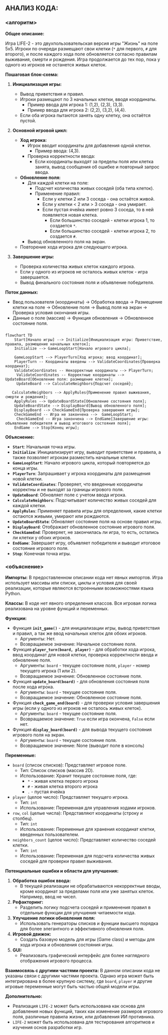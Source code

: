 ## АНАЛИЗ КОДА:

### <алгоритм>

**Общее описание:**

Игра LIFE-2 - это двухпользовательская версия игры "Жизнь" на поле 5x5. Игроки по очереди размещают свои клетки (`*` для первого, `#` для второго), и после каждого хода поле обновляется согласно правилам выживания, смерти и рождения. Игра продолжается до тех пор, пока у одного из игроков не останется живых клеток.

**Пошаговая блок-схема:**

1.  **Инициализация игры:**
    *   Вывод приветствия и правил.
    *   Игроки размещают по 3 начальных клетки, вводя координаты.
        *   Пример ввода для игрока 1: (1,2), (2,3), (3,3).
        *   Пример ввода для игрока 2: (2,2), (3,2), (4,4).
    *   Если оба игрока пытаются занять одну клетку, она остаётся пустой.

2.  **Основной игровой цикл:**
    *   **Ход игрока:**
        *   Игрок вводит координаты для добавления одной клетки.
            *   Пример ввода: (4,3).
        *   Проверка корректности ввода:
            *   Если координаты выходят за пределы поля или клетка занята, вывод сообщения об ошибке и повторный запрос ввода.
    *   **Обновление поля:**
        *   Для каждой клетки на поле:
            *   Подсчет количества живых соседей (оба типа клеток).
            *   Применение правил:
                *   Если у клетки 2 или 3 соседа - она остаётся живой.
                *   Если у клетки < 2 или > 3 соседа - она умирает.
                *   Если пустая ячейка имеет ровно 3 соседа, то в ней появляется новая клетка.
                    *   Если большинство соседей - клетки игрока 1, то создается `*`.
                    *   Если большинство соседей - клетки игрока 2, то создается `#`.
        *   Вывод обновленного поля на экран.
    *   Повторение хода игрока для следующего игрока.

3.  **Завершение игры:**
    *   Проверка количества живых клеток каждого игрока.
    *   Если у одного из игроков не осталось живых клеток - игра завершается.
    *   Вывод финального состояния поля и объявление победителя.

**Поток данных:**

*   Ввод пользователя (координаты) -> Обработка ввода -> Размещение клетки на поле -> Обновление поля -> Вывод поля на экран -> Проверка условия окончания игры.
*   Данные о поле (массив) -> Функция обновления -> Обновленное состояние поля.

### <mermaid>

```mermaid
flowchart TD
    Start[Начало игры] --> Initialize[Инициализация игры: Приветствие, правила, размещение начальных клеток];
    Initialize --> GameLoopStart[Начало игрового цикла];
    
    GameLoopStart --> PlayerTurn[Ход игрока: ввод координат];
    PlayerTurn -- Координаты введены --> ValidateCoordinates{Проверка координат};
    ValidateCoordinates -- Некорректные координаты --> PlayerTurn;
     ValidateCoordinates -- Корректные координаты --> UpdateBoard[Обновление поля: размещение клетки];
     UpdateBoard --> CalculateNeighbors{Подсчет соседей};
   
   CalculateNeighbors --> ApplyRules{Применение правил выживания, смерти и рождения};
    ApplyRules --> UpdateBoardState[Обновление состояния поля];
    UpdateBoardState --> DisplayBoard[Вывод обновленного поля];
    DisplayBoard --> CheckGameEnd{Проверка завершения игры};
    CheckGameEnd -- Игра не закончена -->  GameLoopStart;
     CheckGameEnd -- Игра закончена --> EndGame[Завершение игры: объявление победителя и вывод итогового состояния поля];
    EndGame --> Stop[Конец игры];
```

**Объяснение:**
*   **`Start`**: Начальная точка игры.
*   **`Initialize`**: Инициализирует игру, выводит приветствие и правила, а также позволяет игрокам разместить начальные клетки.
*   **`GameLoopStart`**: Начало игрового цикла, который повторяется до конца игры.
*   **`PlayerTurn`**: Запрашивает у игрока координаты для размещения новой клетки.
*   **`ValidateCoordinates`**: Проверяет, что введенные координаты корректны и не выходят за границы игрового поля.
*   **`UpdateBoard`**: Обновляет поле с учетом ввода игрока.
*   **`CalculateNeighbors`**: Подсчитывает количество живых соседей для каждой клетки.
*  **`ApplyRules`**: Применяет правила игры для определения, какие клетки остаются живыми, умирают или рождаются.
*   **`UpdateBoardState`**: Обновляет состояние поля на основе правил игры.
*  **`DisplayBoard`**: Отображает обновленное состояние игрового поля.
*   **`CheckGameEnd`**: Проверяет, не закончилась ли игра, то есть, остались ли клетки у обоих игроков.
*   **`EndGame`**: Завершает игру, объявляет победителя и выводит итоговое состояние игрового поля.
*   **`Stop`**: Конечная точка игры.

### <объяснение>

**Импорты:**
В предоставленном описании кода нет явных импортов. Игра использует массивы или списки, циклы и условия для своей реализации, которые являются встроенными возможностями языка Python.

**Классы:**
В коде нет явного определения классов. Вся игровая логика реализована на уровне функций и переменных.

**Функции:**
*   Функция **`init_game()`** - для инициализации игры, вывод приветствия и правил, а так же ввод начальных клеток для обоих игроков.
    *   Аргументы: Нет.
    *   Возвращаемое значение: Начальное состояние поля.
*   Функция **`player_turn(board, player)`** - для обработки хода игрока, ввод координат для новой клетки, проверка корректности ввода и обновление поля.
    *   Аргументы: `board` - текущее состояние поля, `player` - номер текущего игрока (1 или 2).
    *   Возвращаемое значение: Обновленное состояние поля.
*   Функция **`update_board(board)`** - для обновления состояния поля после хода игрока.
    *   Аргументы: `board` - текущее состояние поля.
    *   Возвращаемое значение: Обновленное состояние поля.
*   Функция **`check_game_end(board)`** - для проверки условия завершения игры (если у одного из игроков не осталось живых клеток).
    *   Аргументы: `board` - текущее состояние поля.
    *   Возвращаемое значение: `True` если игра окончена, `False` если нет.
*   Функция **`display_board(board)`** - для вывода текущего состояния игрового поля на экран.
    *   Аргументы: `board` - текущее состояние поля.
    *   Возвращаемое значение: None (выводит поле в консоль)

**Переменные:**

*   `board` (список списков): Представляет игровое поле.  
    *   Тип: Список списков (массив 2D).
    *   Использование: Хранит текущее состояние поля, где:
        *   `*` - живая клетка первого игрока
        *   `#` - живая клетка второго игрока
        *   `.` - пустая ячейка
*   `player` (целое число): Представляет текущего игрока.
    *   Тип: `int`
    *   Использование: Переменная для управления ходами игроков.
*   `row`, `col` (целые числа): Представляют координаты (строку и столбец).
    *   Тип: `int`
    *   Использование: Переменные для хранения координат клетки, введенных пользователем.
* `neighbors_count` (целое число): Представляет количество соседей клетки.
    * Тип: `int`
    * Использование: Переменная для подсчета количества живых соседей для проверки правил выживания.

**Потенциальные ошибки и области для улучшения:**

1.  **Обработка ошибок ввода:**  
    *   В текущей реализации не обрабатываются некорректные вводы, кроме координат за пределами поля или уже занятых клеток. Например, ввод не чисел.
2.  **Рефакторинг:**  
    *   Разделить логику подсчета соседей и применения правил в отдельные функции для улучшения читаемости кода.
3.  **Улучшение логики обновления поля:**  
    *   Использовать генераторы списков и функции высшего порядка для более элегантного и эффективного обновления поля.
4.  **Игровой движок:**  
    *   Создать базовую модель для игры (Game class) и методы для хода игрока и обновления состояния игры.
5.  **GUI:**  
    *   Реализовать графический интерфейс для более наглядного отображения игрового процесса.

**Взаимосвязь с другими частями проекта:**
В данном описании кода не указаны связи с другими частями проекта. Однако игра может быть интегрирована в более крупную систему, где `board`, `player` и другие игровые переменные могут быть частью общей модели игры.

**Дополнительно:**
*   Реализация `LIFE-2` может быть использована как основа для добавления новых функций, таких как изменение размеров игрового поля, различные правила жизни, или добавления ИИ противника.
*   `LIFE-2` может быть использована для тестирования алгоритмов и изучения основ разработки игр.